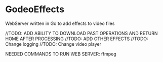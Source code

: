 # GodeoEffects
WebServer written in Go to add effects to video files

//TODO: ADD ABILITY TO DOWNLOAD PAST OPERATIONS AND RETURN HOME AFTER PROCESSING
//TODO: ADD OTHER EFFECTS
//TODO: Change logging
//TODO: Change video player

NEEDED COMMANDS TO RUN WEB SERVER:
ffmpeg